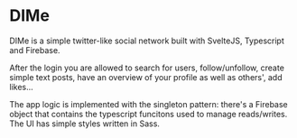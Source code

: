 # DIMe
DIMe is a simple twitter-like social network built with SvelteJS, Typescript and Firebase. 

After the login you are allowed to search for users, follow/unfollow, create simple text posts, have an overview of your profile as well as others', add likes...

The app logic is implemented with the singleton pattern: there's a Firebase object that contains the typescript funcitons used to manage reads/writes.
The UI has simple styles written in Sass.

